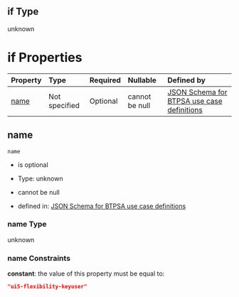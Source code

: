 ## if Type

unknown

# if Properties

| Property      | Type          | Required | Nullable       | Defined by                                                                                                                                                                                                          |
| :------------ | :------------ | :------- | :------------- | :------------------------------------------------------------------------------------------------------------------------------------------------------------------------------------------------------------------ |
| [name](#name) | Not specified | Optional | cannot be null | [JSON Schema for BTPSA use case definitions](btpsa-usecase-properties-services-items-allof-1-then-allof-113-if-properties-name.md "undefined#/properties/services/items/allOf/1/then/allOf/113/if/properties/name") |

## name



`name`

*   is optional

*   Type: unknown

*   cannot be null

*   defined in: [JSON Schema for BTPSA use case definitions](btpsa-usecase-properties-services-items-allof-1-then-allof-113-if-properties-name.md "undefined#/properties/services/items/allOf/1/then/allOf/113/if/properties/name")

### name Type

unknown

### name Constraints

**constant**: the value of this property must be equal to:

```json
"ui5-flexibility-keyuser"
```
